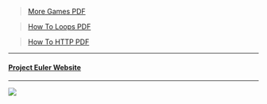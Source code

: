 
> [More Games PDF](https://ipfs.io/ipfs/QmXPL2hAubFUFf3W4mWhCoHntMetwCH7HLmSqvJxgkUetf)

> [How To Loops PDF](https://ipfs.io/ipfs/QmbNB5wFSWRUacYKBx9oP2TLGWVrgYYoCDBtxnaxSPUfJ2)

> [How To HTTP PDF](https://ipfs.io/ipfs/QmaBdyu9hYBc6sfzYnKk3mtvnJfLDcWQFHkUPdYxb5wrnd)

<hr>

#### [Project Euler Website](https://projecteuler.net/)

<hr>

![](https://ipfs.io/ipfs/QmPYiaQj9Z63W4QfAFaPyw4ZR54DKbQVFU9tVaSqjuzhBk)
